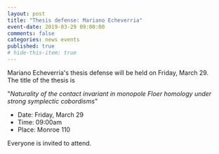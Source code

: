 ```yaml
---
layout: post
title: "Thesis defense: Mariano Echeverria"
event-date: 2019-03-29 09:00:00
comments: false
categories: news events
published: true
# hide-this-item: true
---
```


Mariano Echeverria's thesis defense will be held on Friday, March 29.  
The title of the thesis is

"_Naturality of the contact invariant in monopole Floer homology under strong symplectic cobordisms_"

- Date: Friday, March 29
- Time: 09:00am
- Place: Monroe 110

Everyone is invited to attend.



